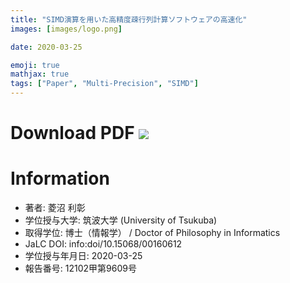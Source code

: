 ```yaml
---
title: "SIMD演算を用いた高精度疎行列計算ソフトウェアの高速化"
images: [images/logo.png]

date: 2020-03-25

emoji: true
mathjax: true
tags: ["Paper", "Multi-Precision", "SIMD"]
---
```


# Download PDF [![](https://storage.googleapis.com/numa_blog/etc/icon_pdf.png)][drthesis] 

[drthesis]: http://doi.org/10.15068/00160612

# Information
* 著者: 菱沼 利彰
* 学位授与大学: 筑波大学 (University of Tsukuba)
* 取得学位: 博士（情報学） / Doctor of Philosophy in Informatics
* JaLC DOI: info:doi/10.15068/00160612
* 学位授与年月日: 2020-03-25
* 報告番号: 12102甲第9609号
